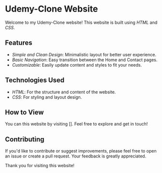 # Udemy-Clone Website

Welcome to my Udemy-Clone website! This website is built using *HTML* and *CSS*. 

## Features

- *Simple and Clean Design*: Minimalistic layout for better user experience.
- *Basic Navigation*: Easy transition between the Home and Contact pages.
- *Customizable*: Easily update content and styles to fit your needs.

## Technologies Used

- *HTML*: For the structure and content of the website.
- *CSS*: For styling and layout design.

## How to View

You can this website by visiting []. Feel free to explore and get in touch!

## Contributing

If you'd like to contribute or suggest improvements, please feel free to open an issue or create a pull request. Your feedback is greatly appreciated.

Thank you for visiting this website!
